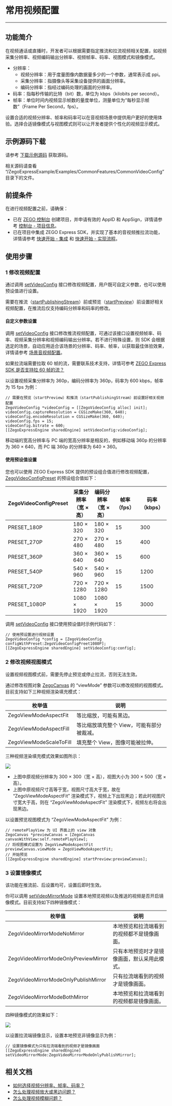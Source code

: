 # 常用视频配置

- - -

## 功能简介

在视频通话或直播时，开发者可以根据需要指定推流和拉流视频相关配置，如视频采集分辨率、视频编码输出分辨率、视频帧率、码率、视图模式和镜像模式。

- 分辨率：
    - 视频分辨率：用于度量图像内数据量多少的一个参数，通常表示成 ppi。
    - 采集分辨率：指摄像头等采集设备提供的画面分辨率。
    - 编码分辨率：指经过编码处理的画面的分辨率。
- 码率：指每秒传输的比特（bit）数，单位为 kbps（kilobits per second）。
- 帧率：单位时间内视频显示帧数的量度单位，测量单位为“每秒显示帧数”（Frame Per Second，fps）。

设置合适的视频分辨率、帧率和码率可以在音视频场景中提供用户更好的使用体验。选择合适镜像模式与视图模式则可以让开发者提供个性化的视频显示模式。

## 示例源码下载

请参考 [下载示例源码](https://doc-zh.zego.im/article/3126) 获取源码。

相关源码请查看 “/ZegoExpressExample/Examples/CommonFeatures/CommonVideoConfig” 目录下的文件。

## 前提条件

在进行视频配置之前，请确保：

- 已在 [ZEGO 控制台](https://console.zego.im) 创建项目，并申请有效的 AppID 和 AppSign，详情请参考 [控制台 - 项目信息](/console/project-info)。
- 已在项目中集成 ZEGO Express SDK，并实现了基本的音视频推拉流功能，详情请参考 [快速开始 - 集成](https://doc-zh.zego.im/article/196) 和 [快速开始 - 实现流程](https://doc-zh.zego.im/article/7628)。


## 使用步骤

### 1 修改视频配置

通过调用 [setVideoConfig](https://doc-zh.zego.im/article/api?doc=Express_Video_SDK_API~objective-c_ios~class~ZegoExpressEngine#set-video-config) 接口修改视频配置，用户既可自定义参数，也可以使用预设值进行设置。

<Warning title="注意">


需要在推流（[startPublishingStream](https://doc-zh.zego.im/article/api?doc=Express_Video_SDK_API~objective-c_ios~class~ZegoExpressEngine#start-publishing-stream)）前或预览（[startPreview](https://doc-zh.zego.im/article/api?doc=Express_Video_SDK_API~objective-c_ios~class~ZegoExpressEngine#start-preview)）前设置好相关视频配置，在推流后仅支持编码分辨率和码率的修改。
</Warning>

#### 自定义参数设置

调用 [setVideoConfig](https://doc-zh.zego.im/article/api?doc=Express_Video_SDK_API~objective-c_ios~class~ZegoExpressEngine#set-video-config) 接口修改推流视频配置，可通过该接口设置视频帧率、码率、视频采集分辨率和视频编码输出分辨率。若不进行特殊设置，则 SDK 会根据选定的场景，自动应用适合该场景的分辨率、码率、帧率，以获取最佳体验效果，详情请参考 [场景音视频配置](https://doc-zh.zego.im/article/16316)。

<Note title="说明">


如果拉流端需要拉取 60 帧的流，需要联系技术支持，详情可参考 [ZEGO Express SDK 是否支持拉 60 帧的流？](https://doc-zh.zego.im/faq/Pull_the_stream_of_60_frames)
</Note>

以设置视频采集分辨率为 360p，编码分辨率为 360p，码率为 600 kbps，帧率为 15 fps 为例：

```objc
// 需要在预览（startPreview）和推流（startPublishingStream）前设置好相关视频配置
ZegoVideoConfig *videoConfig = [[ZegoVideoConfig alloc] init];
videoConfig.captureResolution = CGSizeMake(360, 640);
videoConfig.encodeResolution = CGSizeMake(360, 640);
videoConfig.fps = 15;
videoConfig.bitrate = 600;
[[ZegoExpressEngine sharedEngine] setVideoConfig:videoConfig];
```

<Note title="说明">


移动端的宽高分辨率与 PC 端的宽高分辨率是相反的，例如移动端 360p 的分辨率为 360 × 640，而 PC 端 360p 的分辨率为 640 × 360。
</Note>

#### 使用预设值设置

您也可以使用 ZEGO Express SDK 提供的预设组合值进行修改视频配置，[ZegoVideoConfigPreset](https://doc-zh.zego.im/article/api?doc=Express_Video_SDK_API~objective-c_ios~enum~ZegoVideoConfigPreset) 的预设组合值如下：

| ZegoVideoConfigPreset | 采集分辨率<br/>（宽 × 高） | 编码分辨率<br/>（宽 × 高） | 帧率（fps） | 码率（kbps） |
| ------------------- | ------------------ | --------------- | --------- | ---------- |
|      PRESET_180P      |       180 × 320        |      180 × 320      |     15      |     300      |
|      PRESET_270P      |       270 × 480        |      270 × 480      |     15      |     400      |
|      PRESET_360P      |       360 × 640        |      360 × 640      |     15      |     600      |
|      PRESET_540P      |       540 × 960        |      540 × 960      |     15      |     1200     |
|      PRESET_720P      |       720 × 1280       |      720 × 1280     |     15      |     1500     |
|     PRESET_1080P      |       1080 × 1920      |     1080 × 1920     |     15      |     3000     |

调用 [setVideoConfig](https://doc-zh.zego.im/article/api?doc=Express_Video_SDK_API~objective-c_ios~class~ZegoExpressEngine#set-video-config) 接口使用预设值时示例代码如下：

```objc
// 使用预设置进行视频设置
ZegoVideoConfig *config = [ZegoVideoConfig configWithPreset:ZegoVideoConfigPreet1080P];
[[ZegoExpressEngine sharedEngine] setVideoConfig:config];
```

### 2 修改视频视图模式

<Warning title="注意">


设置视频视图模式前，需要先停止预览或停止拉流，否则无法生效。
</Warning>

通过修改视图对象 [ZegoCanvas](https://doc-zh.zego.im/article/api?doc=Express_Video_SDK_API~objective-c_ios~class~ZegoCanvas) 的 “viewMode” 参数可以修改视频的视图模式。目前支持如下三种视频渲染填充模式：

|枚举值|说明|
|-|-|
|ZegoViewModeAspectFit|等比缩放，可能有黑边。|
|ZegoViewModeAspectFill|等比缩放填充整个 View，可能有部分被裁减。|
|ZegoViewModeScaleToFill|填充整个 View，图像可能被拉伸。|

三种视频渲染填充模式效果如图所示：

<Frame width="512" height="auto" caption=""><img src="https://doc-media.zego.im/sdk-doc/Pics/iOS/ZegoExpressEngine/CommonUsage/viewMode_ios.jpg" /></Frame>

- 上图中原视频分辨率为 300 × 300（宽 × 高），视图大小为 300 × 500（宽 × 高）。
- 上图中原视频尺寸高等于宽，视图尺寸高大于宽，故在 “ZegoViewModeAspectFit” 渲染模式下，视频上下出现黑边；若此时视图尺寸宽大于高，则在 “ZegoViewModeAspectFit” 渲染模式下，视频左右将会出现黑边。

以设置预览视图模式为 “ZegoViewModeAspectFit” 为例：

```objc
// remotePlayView 为 UI 界面上的 view 对象
ZegoCanvas *previewCanvas = [ZegoCanvas canvasWithView:self.remotePlayView];
// 将视图模式设置为 ZegoViewModeAspectFit
previewCanvas.viewMode = ZegoViewModeAspectFit;
// 开始预览
[[ZegoExpressEngine sharedEngine] startPreview:previewCanvas];
```

### 3 设置镜像模式

<Note title="说明">


该功能在推流前、后设置均可，设置后即时生效。
</Note>

你可以调用 [setVideoMirrorMode](https://doc-zh.zego.im/article/api?doc=Express_Video_SDK_API~objective-c_ios~class~ZegoExpressEngine#set-video-mirror-mode) 设置本地预览视频以及推送的视频是否开启镜像模式。目前支持如下四种镜像模式：

|枚举值|说明|
|-|-|
|ZegoVideoMirrorModeNoMirror|本地预览和拉流端看到的视频都不是镜像画面。|
|ZegoVideoMirrorModeOnlyPreviewMirror|只有本地预览时才是镜像画面，默认采用此模式。|
|ZegoVideoMirrorModeOnlyPublishMirror|只有拉流端看到的视频才是镜像画面。|
|ZegoVideoMirrorModeBothMirror|本地预览和拉流端看到的视频都是镜像画面。|

四种镜像模式的效果如下：

<Frame width="512" height="auto" caption=""><img src="https://doc-media.zego.im/sdk-doc/Pics/iOS/ZegoExpressEngine/CommonUsage/mirror_mode_ios.jpg" /></Frame>

以设置拉流端镜像显示，设置本地预览非镜像显示为例：

```objc
// 设置镜像模式为只有拉流端看到的视频才是镜像画面
[[ZegoExpressEngine sharedEngine] setVideoMirrorMode:ZegoVideoMirrorModeOnlyPublishMirror];
```


## 相关文档

- [如何选择视频分辨率、帧率、码率？](https://doc-zh.zego.im/faq/video_info)
- [怎么处理视频放大或黑边问题？](https://doc-zh.zego.im/faq/video_big)
- [怎么处理视频模糊问题？](https://doc-zh.zego.im/faq/video_blur)
